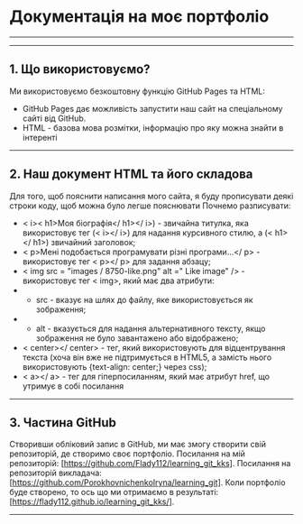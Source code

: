 # Документація на моє портфоліо
___
___
## 1. Що використовуємо?

Ми використовуємо безкоштовну функцію GitHub Pages та HTML:
- GitHub Pages дає можливість запустити наш сайт на спеціальному сайті від GitHub.
- HTML - базова мова розмітки, інформацію про яку можна знайти в інтеренті
___
## 2. Наш документ HTML та його складова

Для того, щоб пояснити написання мого сайта, я буду прописувати деякі строки коду, щоб можна було легше пояснювати
Почнемо разписувати:
- < i>< h1>Моя біографія</ h1></ i>) - звичайна титулка, яка використовує тег (< i></ i>) для надання курсивного стилю, а (< h1></ h1>) звичайний заголовок;
- < p>Мені подобається програмувати різні програми...</ p> - використовує тег < p></ p> для задання абзацу;
- < img src = "images / 8750-like.png" alt =" Like image" /> - використовує тег < img>, який має два атрибути:
- - src - вказує на шлях до файлу, яке використовується як зображення;
- - alt - вказується для надання альтернативного тексту, якщо зображення не було завантажено або відображено;
- < center></ center> - тег, який використовують для відцентрування текста (хоча він вже не підтримується в HTML5, а замість нього використовують {text-align: center;} через css);
- < a></ a> - тег для гіперпосиланням, який має атрибут href, що утримує в собі посилання
___
## 3. Частина GitHub

Створивши обліковий запис в GitHub, ми має змогу створити свій репозиторій, де створимо своє портфоліо.
Посилання на мій репозиторій: [https://github.com/Flady112/learning_git_kks].
Посилання на репозиторій викладача: [https://github.com/PorokhovnichenkoIryna/learning_git].
Коли портфоліо буде створено, то ось що ми отримаємо в результаті: [https://flady112.github.io/learning_git_kks/].
___
